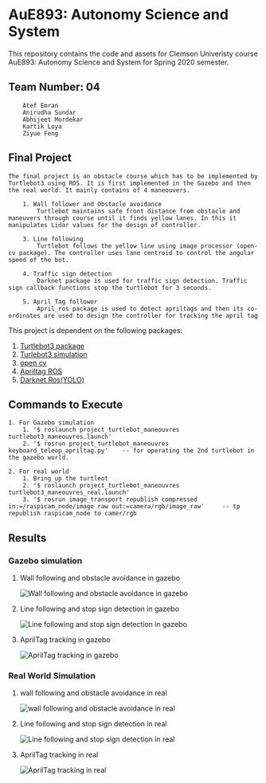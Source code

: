 # AuE893: Autonomy Science and System

This repository contains the code and assets for Clemson Univeristy course AuE893: Autonomy Science and System for Spring 2020 semester. 

## Team Number: 04
		Atef Emran 
		Anirudha Sundar 
		Abhijeet Mordekar  
		Kartik Loya 
		Ziyue Feng
 
## Final Project


	The final project is an obstacle course which has to be implemented by Turtlebot3 using ROS. It is first implemented in the Gazebo and then the real world. It mainly contains of 4 maneouvers.

		1. Wall follower and Obstacle avoidance
			Turtlebot maintains safe front distance from obstacle and maneuvers through course until it finds yellow lanes. In this it manipulates Lidar values for the design of controller.
		
		3. Line following
			Turtlebot follows the yellow line using image processor (open-cv package). The controller uses lane centroid to control the angular speed of the bot.

		4. Traffic sign detection
			Darknet package is used for traffic sign detection. Traffic sign callback functions stop the turtlebot for 3 seconds.

		5. April Tag follower
			April_ros package is used to detect apriltags and then its co-ordinates are used to design the controller for tracking the april tag
	
This project is dependent on the following packages:
1. [Turtlebot3 package](https://emanual.robotis.com/docs/en/platform/turtlebot3/quick-start/)	
2. [Turlebot3 simulation](https://github.com/ROBOTIS-GIT/turtlebot3_simulations)
3. [open cv](https://github.com/ros-perception/vision_opencv)
4. [Apriltag ROS](https://github.com/AprilRobotics/apriltag_ros)
5. [Darknet Ros(YOLO)](https://github.com/leggedrobotics/darknet_ros)

## Commands to Execute
	1. For Gazebo simulation
		1. '$ roslaunch project_turtlebot_maneouvres turtlebot3_maneouvres.launch'
		2. '$ rosrun project_turtlebot_maneouvres keyboard_teleop_apriltag.py'    -- for operating the 2nd turtlebot in the gazebo world.
	
	2. For real world
		1. Bring up the turtleot
		2. '$ roslaunch project_turtlebot_maneouvres turtlebot3_maneouvres_real.launch'
		3. '$ rosrun image_transport republish compressed in:=/raspicam_node/image raw out:=camera/rgb/image_raw'     -- tp republish raspicam_node to camer/rgb
	
##  Results

### Gazebo simulation
1. Wall following and obstacle avoidance in gazebo

	![Wall following and obstacle avoidance in gazebo](https://media2.giphy.com/media/si6g6yiLhNC97hD4iM/giphy.gif)

2. Line following and stop sign detection in gazebo

	![Line following and stop sign detection in gazebo](https://media1.giphy.com/media/W8vedwATymTwBeuzEl/giphy.gif)

3. AprilTag tracking in gazebo
	
	![AprilTag tracking in gazebo](https://giphy.com/media/tGV4TY5m9PdG6Ycu6H/giphy.gif)


### Real World Simulation
1. wall following and obstacle avoidance in real
	
	![wall following and obstacle avoidance in real](https://media0.giphy.com/media/K16mv68PfDrX2IFCUJ/giphy.gif)

2. Line following and stop sign detection in real 
	
	![Line following and stop sign detection in real](https://media0.giphy.com/media/5HeiJdOfLHx1OjHdyA/giphy.gif)

3. AprilTag tracking in real
	
	![AprilTag tracking in real](https://giphy.com/media/GZVnmHQRJpgRdRydyt/giphy.gif)

	

